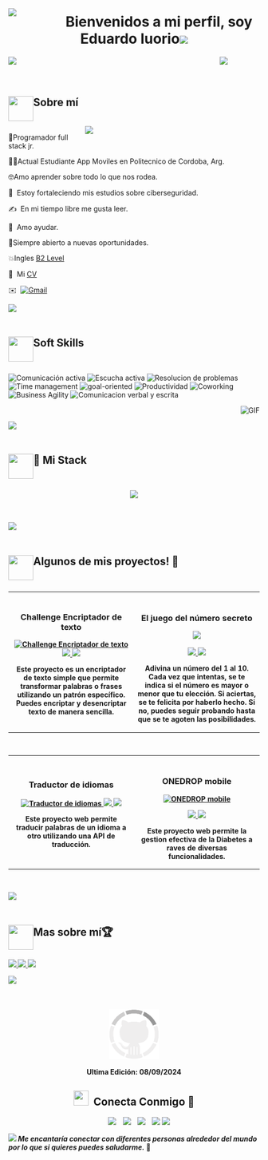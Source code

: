 
## <img align="left" src = "https://media0.giphy.com/media/KDDpcKigbfFpnejZs6/giphy.gif?cid=ecf05e47oy6f4zjs8g1qoiystc56cu7r9tb8a1fe76e05oty&rid=giphy.gif" width = 100px>
<h1 align="center"><strong>Bienvenidos a mi perfil, soy Eduardo Iuorio</strong><img src="https://media.giphy.com/media/hvRJCLFzcasrR4ia7z/giphy.gif" width="35"></h1>
<p align="left">
  <a href="https://github.com/DenverCoder1/readme-typing-svg"><img src="https://readme-typing-svg.herokuapp.com?font=Philosopher&color=cyan&size=25&center=true&vCenter=true&width=600&height=100&lines=NADA+HAY+TOTALMENTE+VERDADERO,;NADA+HAY+TOTALMENTE+FALSO.;TODO+ES+RELATIVO,;LA+VERDAD+SOLO+ES+UNA+SOMBRA,;DEL+SER+QUE+LA+SOSTIENE."></a><img align="right" src="https://github.com/user-attachments/assets/c0e68610-0f7e-43f6-b1a7-8faf905d7417" width = 80px>
</p>
<br>
<!--Sobre mí -->

## <img align="left" src = "https://user-images.githubusercontent.com/63050133/156777293-72a6e681-2582-4a9d-ad92-09d1181d47c7.gif" width = 50px height=50px><b> Sobre mí</b>

<br>
<picture> <img align="right" src="https://github.com/7oSkaaa/7oSkaaa/blob/main/Images/Right_Side.gif?raw=true" width = 350px></picture>

:school:Programador full stack jr.

:student:Actual Estudiante App Moviles en Politecnico de Cordoba, Arg.

:nerd_face:Amo aprender sobre todo lo que nos rodea.

🌱 &nbsp;Estoy fortaleciendo mis estudios sobre ciberseguridad.

✍️ &nbsp;En mi tiempo libre me gusta leer.

💬 &nbsp;Amo ayudar.

:thinking:Siempre abierto a nuevas oportunidades.

:boom:Ingles [B2 Level](https://cert.efset.org/qAyz7k)

📄 &nbsp;Mi [CV](https://drive.google.com/file/d/15QEcBrRa40CzNL3rFIFI-H6ZVeDpZwEf/view?usp=sharing)

✉️ &nbsp;<a href="mailto:eduiuorio@gmail.com"><img src="https://github.com/user-attachments/assets/55ea4753-557d-4bfd-ba0f-007c56f7a44b" alt="Gmail" width = '50px'></a> 
<br>
<!--Soft Skills-->

<img src="https://user-images.githubusercontent.com/73097560/115834477-dbab4500-a447-11eb-908a-139a6edaec5c.gif"><br><br>
## <img align="left" src = "https://user-images.githubusercontent.com/63050133/156777293-72a6e681-2582-4a9d-ad92-09d1181d47c7.gif" width = 50px height=50px><b> Soft Skills</b>
<br>

![Comunicación activa](https://img.shields.io/badge/Comunicación-blue?style=for-the-badge) 
![Escucha activa](https://img.shields.io/badge/Activelistening-orange?style=for-the-badge)
![Resolucion de problemas](https://img.shields.io/badge/Resoluciondeproblemas-orange?style=for-the-badge) 
![Time management](https://img.shields.io/badge/Timemanagement-8500fb?style=for-the-badge) 
![goal-oriented](https://img.shields.io/badge/goal-oriented-8500fb?style=for-the-badge) 
![Productividad](https://img.shields.io/badge/Productividad-00cb67?style=for-the-badge) 
![Coworking](https://img.shields.io/badge/Coworking-FF0033?style=for-the-badge) 
![Business Agility](https://img.shields.io/badge/Business%20Agility-ddd?style=for-the-badge)
![Comunicacion verbal y escrita](https://img.shields.io/badge/Verbalandwrittencommunication-blue?style=for-the-badge) 


  <img align="right" alt="GIF" height="150px" src="https://media.giphy.com/media/Ah3zHH7hvsSB2/giphy.gif">

<br>
<!-- My Stack -->

<img src="https://user-images.githubusercontent.com/73097560/115834477-dbab4500-a447-11eb-908a-139a6edaec5c.gif"><br><br>
## <img align="left" src = "https://user-images.githubusercontent.com/63050133/156777293-72a6e681-2582-4a9d-ad92-09d1181d47c7.gif" width = 50px height=50px><b> 📱 Mi Stack</b>
<br>

<p align="center">
  <a href="https://skillicons.dev">
    <img src="https://skillicons.dev/icons?i=stackoverflow,markdown,git,github,html,java,css,angular,bootstrap,tailwind,figma,django,nodejs,py,ts,js,mysql,sqlite,postman,selenium,vscode,vercel,androidstudio,windows,discord"/>
  </a>
</p>


<br>
<!--Projects-->

<img src="https://user-images.githubusercontent.com/73097560/115834477-dbab4500-a447-11eb-908a-139a6edaec5c.gif"><br><br>
## <img align="left" src = "https://user-images.githubusercontent.com/63050133/156777293-72a6e681-2582-4a9d-ad92-09d1181d47c7.gif" width = 50px height=50px><b>Algunos de mis proyectos! 🎨<b>
<br>
  
<table>
<tr>
<td width="50%">
<h3 align="center">Challenge Encriptador de texto</h3>
<div align= "center">
<a href="https://github.com/Elnenedelguion/Encriptador-de-texto" target="_blank" rel="noreferrer">
<img src="https://github.com/user-attachments/assets/b30872fb-39a7-48e2-8a4e-c38869ced3a3" width="400" alt="Challenge Encriptador de texto">
</a>
<a href="https://github.com/Elnenedelguion/Encriptador-de-texto" target="_blank" rel="noreferrer">
<img src="https://img.shields.io/badge/CÓDIGO-ff9?style=for-the-badge&logo=github&logoColor=black">
</a>
<a href="https://encriptador-de-texto-alpha-one.vercel.app" target="_blank" rel="noreferrer">
<img src="https://img.shields.io/badge/-Web Page-green?style=for-the-badge&color=fbfc40">
</a>
<p>Este proyecto es un encriptador de texto simple que permite transformar palabras o frases utilizando un patrón específico. Puedes encriptar y desencriptar texto de manera sencilla.</p>
</div>
                                                                                      
</td>
<td width="50%">
<br>
<h3 align="center">El juego del número secreto</h3>
<div align="center">                                       
<a href="https://github.com/Elnenedelguion/EL-JUEGO-DEL-NUMERO-SECRETO" target="_blank" rel="noreferrer"><img src="https://github.com/user-attachments/assets/75dd7816-bfc7-418f-ab81-8633b0e8565c"></a>
<br>
<p>
<a href="https://github.com/Elnenedelguion/EL-JUEGO-DEL-NUMERO-SECRETO" target="_blank" rel="noreferrer">
<img src="https://img.shields.io/badge/CÓDIGO-ff9?style=for-the-badge&logo=github&logoColor=black">
</a>
<a href="https://el-juego-secreto-nine.vercel.app/" target="_blank" rel="noreferrer">
<img src="https://img.shields.io/badge/-Web Page-green?style=for-the-badge&color=3fFD7f">
</a>
</p>
</p> Adivina un número del 1 al 10. Cada vez que intentas, se te indica si el número es mayor o menor que tu elección. Si aciertas, se te felicita por haberlo hecho. Si no, puedes seguir probando hasta que se te agoten las posibilidades. </p>
</div>                                                             
</table>                                                                                 
<br>
<table>
<tr>
<td width="50%">
<h3 align="center">Traductor de idiomas</h3>
<div align= "center">
<a href="https://github.com/Elnenedelguion/API---TRADUCTOR" target="_blank" rel="noreferrer">
<img src="https://github.com/user-attachments/assets/b9e58e42-b7b7-4872-ad5f-1aeebe10d222" width="360" alt="Traductor de idiomas">
</a>
<a href="https://github.com/Elnenedelguion/API---TRADUCTOR" target="_blank" rel="noreferrer">
<img src="https://img.shields.io/badge/CÓDIGO-ff9?style=for-the-badge&logo=github&logoColor=black">
</a>
<a href="https://api-traductor.vercel.app/" target="_blank" rel="noreferrer">
<img src="https://img.shields.io/badge/-Web Page-green?style=for-the-badge&color=fbfc40">
</a>
<p>Este proyecto web permite traducir palabras de un idioma a otro utilizando una API de traducción.</p>
</div>
                                                                                      
</td>
<td width="50%">
<br>
<h3 align="center">ONEDROP mobile</h3>
<div align="center">                                       
<a href="https://github.com/Elnenedelguion/One_Drop_Mobile" target="_blank" rel="noreferrer">
<img src="https://user-images.githubusercontent.com/91642474/201812010-d6c3a082-548c-4b14-83ec-89f902f3f6a0.png" width="400" alt="ONEDROP mobile"></a>
<br>
<p>
<a href="https://github.com/Elnenedelguion/One_Drop_Mobile" target="_blank" rel="noreferrer">
<img src="https://img.shields.io/badge/CÓDIGO-ff9?style=for-the-badge&logo=github&logoColor=black">
</a>
<a href="https://github.com/Elnenedelguion/One_Drop_Mobile/blob/main/OneDrop_APK.apk" target="_blank" rel="noreferrer">
<img src="https://img.shields.io/badge/-APK Onedrop-green?style=for-the-badge&color=3fFD7f">
</a>
</p>
</p>Este proyecto web permite la gestion efectiva de la Diabetes a raves de diversas funcionalidades.</p>
</div>                                                             
</table> 

<!--More About Me-->
<br>

<img src="https://user-images.githubusercontent.com/73097560/115834477-dbab4500-a447-11eb-908a-139a6edaec5c.gif"><br><br>
## <img align="left" src = "https://user-images.githubusercontent.com/63050133/156777293-72a6e681-2582-4a9d-ad92-09d1181d47c7.gif" width = 50px height=50px><b> Mas sobre mí🏆<b>
<br>

<a href="https://www.linkedin.com/in/eduardo-iuorio/details/certifications" target="_blank" rel="noreferrer">
<img src="https://img.shields.io/badge/-Certificados-green?style=for-the-badge&color=3fFD7f">
</a>
<a href="https://www.linkedin.com/in/eduardo-iuorio/details/education" target="_blank" rel="noreferrer">
<img src="https://img.shields.io/badge/-Educacion-blue?style=for-the-badge&color=blue">
</a>
<a href="https://www.linkedin.com/in/eduardo-iuorio/details/experience" target="_blank" rel="noreferrer">
<img src="https://img.shields.io/badge/-Experiencia-red?style=for-the-badge&color=red">
</a>

<!--Github Logo Credits-->
<br>

<img src="https://user-images.githubusercontent.com/73097560/115834477-dbab4500-a447-11eb-908a-139a6edaec5c.gif"><br><br>
<br>
<div align=center>
       <a href="https://github.com/Elnenedelguion" target="_blank" rel="noreferrer">
       <img src="https://raw.githubusercontent.com/AhmedFathyDev/AhmedFathyDev/main/GitHub.gif" alt="GitHub Octocat Logo" height="100">
       </a>
       <p>Ultima Edición: 08/09/2024</p>
</div>
<h2 align="center" > <img src="https://media.giphy.com/media/iY8CRBdQXODJSCERIr/giphy.gif" width="30" height="30" style="margin-right: 10px;">Conecta Conmigo 🤝 </h2>

<p align="center">

 <div align="center"  class="icons-social" style="margin-left: 10px;">
        <a style="margin-left: 10px;"  target="_blank" href="https://www.linkedin.com/in/eduardo-iuorio">
			<img src="https://img.icons8.com/doodle/40/000000/linkedin--v2.png"></a>
        <a style="margin-left: 10px;" target="_blank" href="https://github.com/Elnenedelguion">
		         <img src="https://img.icons8.com/doodle/40/000000/github--v1.png"></a>
        <a style="margin-left: 10px;" target="_blank" href="https://x.com/Profitoiuo?t=omx0XwDjHHg_i_F6S3y7oQ&s=08">
	                 <img src="https://img.icons8.com/doodle/1x/twitter-squared--v2.png" ></a>
	<a style="margin-left: 10px;"  target="_blank" href="https://discord.com/channels/elnenedelguion"><img src="https://github.com/user-attachments/assets/f1e69b21-c36c-4f2e-bb49-28b30a5d2e8a"></a>
        <a href="https://medium.com/@eduiuorio" target="blank"><img src="https://github.com/user-attachments/assets/8279637f-b7c3-482d-8129-a5fbbfe156c7"></a>  
</div>
</p>
<img src="https://media.giphy.com/media/LnQjpWaON8nhr21vNW/giphy.gif" width="60"><em><b> Me encantaría conectar con diferentes personas alrededor del mundo</b> por lo que si quieres puedes saludarme.</em> 🫣







  

    
    
    











